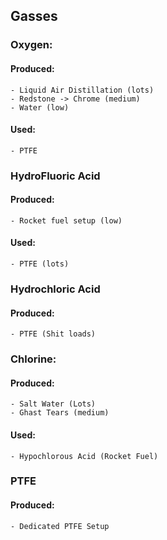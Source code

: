

## Gasses

### Oxygen:
  #### Produced:
    - Liquid Air Distillation (lots)
    - Redstone -> Chrome (medium)
    - Water (low)
  #### Used:
    - PTFE

### HydroFluoric Acid
  #### Produced:
    - Rocket fuel setup (low)
  #### Used:
    - PTFE (lots)

### Hydrochloric Acid
  #### Produced:
    - PTFE (Shit loads)

### Chlorine:
  #### Produced:
    - Salt Water (Lots)
    - Ghast Tears (medium)
  #### Used:
    - Hypochlorous Acid (Rocket Fuel)


### PTFE
  #### Produced:
    - Dedicated PTFE Setup
